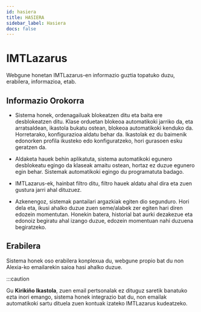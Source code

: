 ```yaml
---
id: hasiera
title: HASIERA
sidebar_label: Hasiera
docs: false
---
```


# IMTLazarus

Webgune honetan IMTLazarus-en informazio guztia topatuko duzu, erabilera, informazioa, etab.

## Informazio Orokorra
* Sistema honek, ordenagailuak blokeatzen ditu eta baita ere desblokeatzen ditu. Klase orduetan blokeoa automatikoki jarriko da, eta arratsaldean, ikastola bukatu ostean, blokeoa automatikoki kenduko da. Horretarako, konfigurazioa aldatu behar da. Ikastolak ez du baimenik edonorken profila ikusteko edo konfiguratzeko, hori gurasoen esku geratzen da.

* Aldaketa hauek behin aplikatuta, sistema automatikoki egunero desblokeatu egingo da klaseak amaitu ostean, hortaz ez duzue egunero egin behar. Sistemak automatikoki egingo du programatuta badago.

* IMTLazarus-ek, hainbat filtro ditu, filtro hauek aldatu ahal dira eta zuen gustura jarri ahal dituzuez.

* Azkenengoz, sistemak pantailari argazkiak egiten dio segunduro. Hori dela eta, ikusi ahalko duzue zuen seme/alabek zer egiten hari diren edozein momentutan. Honekin batera, historial bat aurki dezakezue eta edonoiz begiratu ahal izango duzue, edozein momentuan nahi duzuena begiratzeko.

## Erabilera
Sistema honek oso erabilera konplexua du, webgune propio bat du non Alexia-ko emailarekin saioa hasi ahalko duzue.

:::caution

Gu **Kirikiño Ikastola**, zuen email pertsonalak ez dituguz saretik banatuko ezta inori emango, sistema honek integrazio bat du, non emailak automatikoki sartu dituela zuen kontuak izateko IMTLazarus kudeatzeko.
